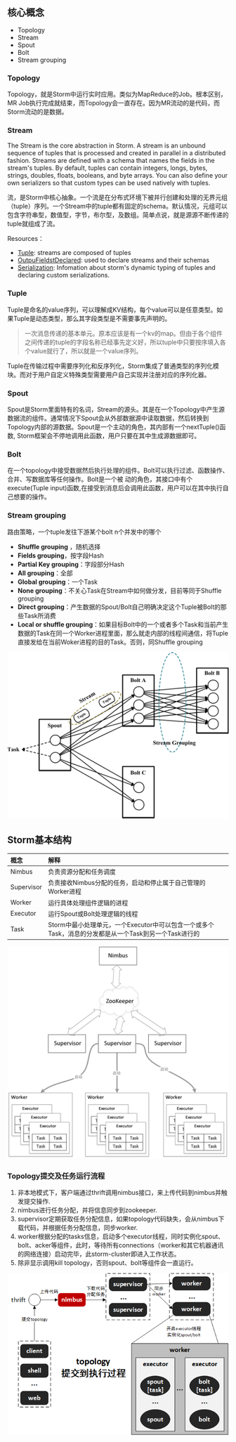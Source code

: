 ## 核心概念



- Topology
- Stream
- Spout
- Bolt
- Stream grouping





### Topology

Topology，就是Storm中运行实时应用。类似为MapReduce的Job。根本区别，MR Job执行完成就结束，而Topology会一直存在。因为MR流动的是代码，而Storm流动的是数据。



### Stream

The Stream is the core abstraction in Storm. A stream is an unbound sequence of tuples that is processed and created in parallel in a distributed fashion. Streams are defined with a schema that names the fields in the stream's tuples. By default, tuples can contain integers, longs, bytes, strings, doubles, floats, booleans, and byte arrays. You can also define your own serializers so that custom types can be used natively with tuples.



流，是Storm中核心抽象。一个流是在分布式环境下被并行创建和处理的无界元组（tuple）序列。一个Stream中的tuple都有固定的schema。默认情况，元组可以包含字符串型，数值型，字节，布尔型，及数组。简单点说，就是源源不断传递的tuple就组成了流。

Resources：

- [Tuple](http://storm.apache.org/releases/1.0.2/javadocs/org/apache/storm/tuple/Tuple.html): streams are composed of tuples
- [OutpuFieldstDeclared](http://storm.apache.org/releases/1.0.2/javadocs/org/apache/storm/topology/OutputFieldsDeclarer.html): used to declare streams and their schemas
- [Serialization](http://storm.apache.org/releases/1.0.2/Serialization.html): Infomation about storm's dynamic typing of tuples and declaring custom serializations.



### Tuple

Tuple是命名的value序列，可以理解成KV结构，每个value可以是任意类型。如果Tuple是动态类型，那么其字段类型是不需要事先声明的。

> 一次消息传递的基本单元。原本应该是有一个kv的map。但由于各个组件之间传递的tuple的字段名称已经事先定义好，所以tuple中只要按序填入各个value就行了，所以就是一个value序列。

Tuple在传输过程中需要序列化和反序列化，Storm集成了普通类型的序列化模块。而对于用户自定义特殊类型需要用户自己实现并注册对应的序列化器。



### Spout

Spout是Storm里面特有的名词，Stream的源头。其是在一个Topology中产生源数据流的组件。通常情况下Spout会从外部数据源中读取数据，然后转换到Topology内部的源数据。Spout是一个主动的角色，其内部有一个nextTuple()函数, Storm框架会不停地调用此函数，用户只要在其中生成源数据即可。



### Bolt

在一个topology中接受数据然后执行处理的组件。Bolt可以执行过滤、函数操作、合并、写数据库等任何操作。Bolt是一个被 动的角色，其接口中有个execute(Tuple input)函数,在接受到消息后会调用此函数，用户可以在其中执行自己想要的操作。



### Stream grouping

路由策略，一个tuple发往下游某个bolt n个并发中的哪个

- **Shuffle grouping**	，随机选择
- **Fields grouping**，按字段Hash
- **Partial Key grouping**：字段部分Hash
- **All grouping**：全部
- **Global grouping**：一个Task
- **None grouping**：不关心Task在Stream中如何做分发，目前等同于Shuffle grouping
- **Direct grouping**：产生数据的Spout/Bolt自己明确决定这个Tuple被Bolt的那些Task所消费
- **Local or shuffle grouping**：如果目标Bolt中的一个或者多个Task和当前产生数据的Task在同一个Worker进程里面，那么就走内部的线程间通信，将Tuple直接发给在当前Woker进程的目的Task。否则，同Shuffle	grouping





![Storm逻辑结构](./img/Storm逻辑结构.jpg)





## Storm基本结构



| 概念         | 解释                                       |
| :--------- | :--------------------------------------- |
| Nimbus     | 负责资源分配和任务调度                              |
| Supervisor | 负责接收Nimbus分配的任务，启动和停止属于自己管理的Worker进程     |
| Worker     | 运行具体处理组件逻辑的进程                            |
| Executor   | 运行Spout或Bolt处理逻辑的线程                      |
| Task       | Storm中最小处理单元，一个Executor中可以包含一个或多个Task，消息的分发都是从一个Task到另一个Task进行的 |



 ![基本结构](img\基本结构.png)







### Topology提交及任务运行流程

1. 非本地模式下，客户端通过thrift调用nimbus接口，来上传代码到nimbus并触发提交操作.
2. nimbus进行任务分配，并将信息同步到zookeeper.
3. supervisor定期获取任务分配信息，如果topology代码缺失，会从nimbus下载代码，并根据任务分配信息，同步worker.
4. worker根据分配的tasks信息，启动多个executor线程，同时实例化spout、bolt、acker等组件，此时，等待所有connections（worker和其它机器通讯的网络连接）启动完毕，此storm-cluster即进入工作状态。
5. 除非显示调用kill topology，否则spout、bolt等组件会一直运行。



 ![运行逻辑](img\运行逻辑.jpg)


